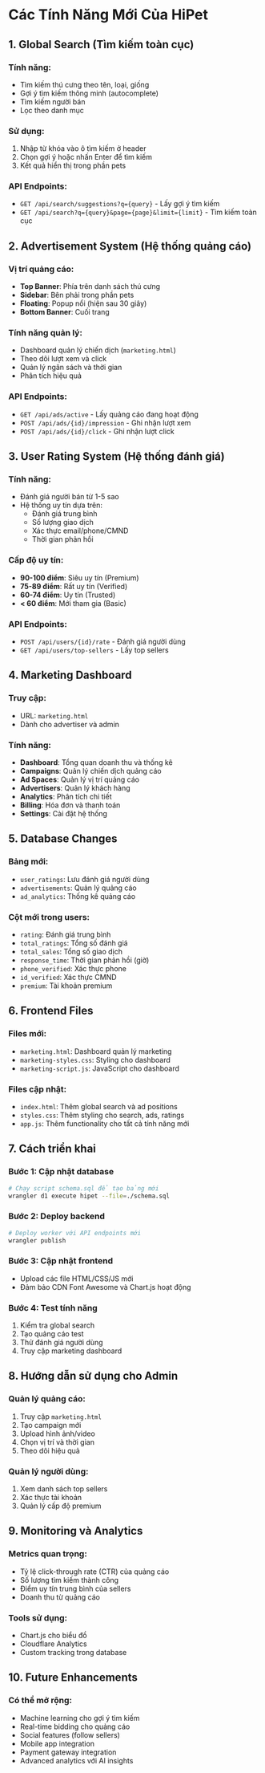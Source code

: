 # Các Tính Năng Mới Của HiPet

## 1. Global Search (Tìm kiếm toàn cục)

### Tính năng:
- Tìm kiếm thú cưng theo tên, loại, giống
- Gợi ý tìm kiếm thông minh (autocomplete)
- Tìm kiếm người bán
- Lọc theo danh mục

### Sử dụng:
1. Nhập từ khóa vào ô tìm kiếm ở header
2. Chọn gợi ý hoặc nhấn Enter để tìm kiếm
3. Kết quả hiển thị trong phần pets

### API Endpoints:
- `GET /api/search/suggestions?q={query}` - Lấy gợi ý tìm kiếm
- `GET /api/search?q={query}&page={page}&limit={limit}` - Tìm kiếm toàn cục

## 2. Advertisement System (Hệ thống quảng cáo)

### Vị trí quảng cáo:
- **Top Banner**: Phía trên danh sách thú cưng
- **Sidebar**: Bên phải trong phần pets
- **Floating**: Popup nổi (hiện sau 30 giây)
- **Bottom Banner**: Cuối trang

### Tính năng quản lý:
- Dashboard quản lý chiến dịch (`marketing.html`)
- Theo dõi lượt xem và click
- Quản lý ngân sách và thời gian
- Phân tích hiệu quả

### API Endpoints:
- `GET /api/ads/active` - Lấy quảng cáo đang hoạt động
- `POST /api/ads/{id}/impression` - Ghi nhận lượt xem
- `POST /api/ads/{id}/click` - Ghi nhận lượt click

## 3. User Rating System (Hệ thống đánh giá)

### Tính năng:
- Đánh giá người bán từ 1-5 sao
- Hệ thống uy tín dựa trên:
  - Đánh giá trung bình
  - Số lượng giao dịch
  - Xác thực email/phone/CMND
  - Thời gian phản hồi

### Cấp độ uy tín:
- **90-100 điểm**: Siêu uy tín (Premium)
- **75-89 điểm**: Rất uy tín (Verified)
- **60-74 điểm**: Uy tín (Trusted)
- **< 60 điểm**: Mới tham gia (Basic)

### API Endpoints:
- `POST /api/users/{id}/rate` - Đánh giá người dùng
- `GET /api/users/top-sellers` - Lấy top sellers

## 4. Marketing Dashboard

### Truy cập:
- URL: `marketing.html`
- Dành cho advertiser và admin

### Tính năng:
- **Dashboard**: Tổng quan doanh thu và thống kê
- **Campaigns**: Quản lý chiến dịch quảng cáo
- **Ad Spaces**: Quản lý vị trí quảng cáo
- **Advertisers**: Quản lý khách hàng
- **Analytics**: Phân tích chi tiết
- **Billing**: Hóa đơn và thanh toán
- **Settings**: Cài đặt hệ thống

## 5. Database Changes

### Bảng mới:
- `user_ratings`: Lưu đánh giá người dùng
- `advertisements`: Quản lý quảng cáo
- `ad_analytics`: Thống kê quảng cáo

### Cột mới trong users:
- `rating`: Đánh giá trung bình
- `total_ratings`: Tổng số đánh giá
- `total_sales`: Tổng số giao dịch
- `response_time`: Thời gian phản hồi (giờ)
- `phone_verified`: Xác thực phone
- `id_verified`: Xác thực CMND
- `premium`: Tài khoản premium

## 6. Frontend Files

### Files mới:
- `marketing.html`: Dashboard quản lý marketing
- `marketing-styles.css`: Styling cho dashboard
- `marketing-script.js`: JavaScript cho dashboard

### Files cập nhật:
- `index.html`: Thêm global search và ad positions
- `styles.css`: Thêm styling cho search, ads, ratings
- `app.js`: Thêm functionality cho tất cả tính năng mới

## 7. Cách triển khai

### Bước 1: Cập nhật database
```bash
# Chạy script schema.sql để tạo bảng mới
wrangler d1 execute hipet --file=./schema.sql
```

### Bước 2: Deploy backend
```bash
# Deploy worker với API endpoints mới
wrangler publish
```

### Bước 3: Cập nhật frontend
- Upload các file HTML/CSS/JS mới
- Đảm bảo CDN Font Awesome và Chart.js hoạt động

### Bước 4: Test tính năng
1. Kiểm tra global search
2. Tạo quảng cáo test
3. Thử đánh giá người dùng
4. Truy cập marketing dashboard

## 8. Hướng dẫn sử dụng cho Admin

### Quản lý quảng cáo:
1. Truy cập `marketing.html`
2. Tạo campaign mới
3. Upload hình ảnh/video
4. Chọn vị trí và thời gian
5. Theo dõi hiệu quả

### Quản lý người dùng:
1. Xem danh sách top sellers
2. Xác thực tài khoản
3. Quản lý cấp độ premium

## 9. Monitoring và Analytics

### Metrics quan trọng:
- Tỷ lệ click-through rate (CTR) của quảng cáo
- Số lượng tìm kiếm thành công
- Điểm uy tín trung bình của sellers
- Doanh thu từ quảng cáo

### Tools sử dụng:
- Chart.js cho biểu đồ
- Cloudflare Analytics
- Custom tracking trong database

## 10. Future Enhancements

### Có thể mở rộng:
- Machine learning cho gợi ý tìm kiếm
- Real-time bidding cho quảng cáo
- Social features (follow sellers)
- Mobile app integration
- Payment gateway integration
- Advanced analytics với AI insights
